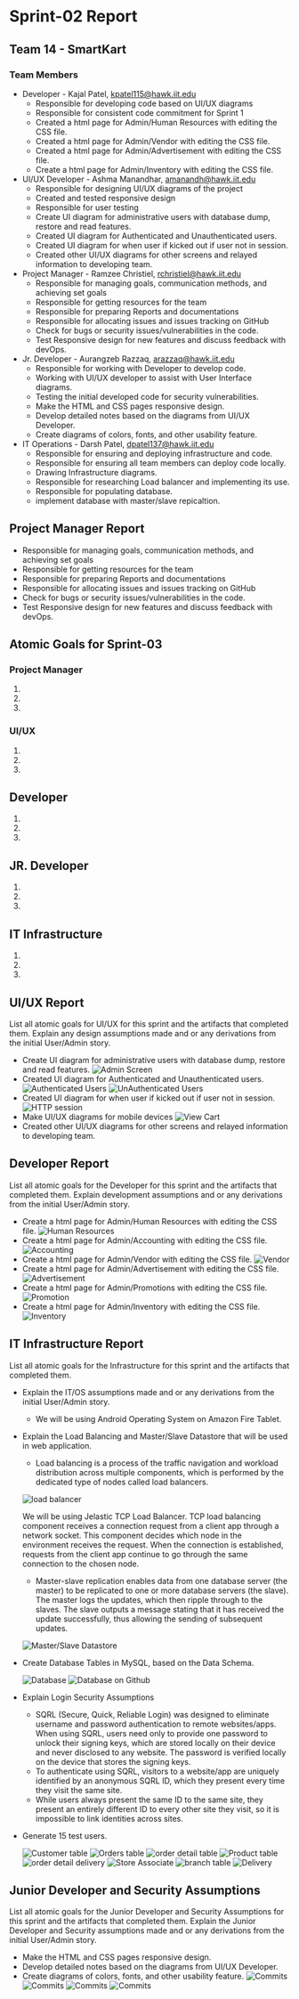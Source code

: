 # Sprint-02 Report

## Team 14 - SmartKart

### Team Members
* Developer - Kajal Patel, kpatel115@hawk.iit.edu
  * Responsible for developing code based on UI/UX diagrams
  * Responsible for consistent code commitment for Sprint 1
  * Created a html page for Admin/Human Resources with editing the CSS file.
  * Created a html page for Admin/Vendor with editing the CSS file.
  * Created a html page for Admin/Advertisement with editing the CSS file.
  * Create a html page for Admin/Inventory with editing the CSS file.
* UI/UX Developer - Ashma Manandhar, amanandh@hawk.iit.edu 
  * Responsible for designing UI/UX diagrams of the project
  * Created and tested responsive design
  * Responsible for user testing 
  * Create UI diagram for administrative users with database dump, restore and read features.
  * Created UI diagram for Authenticated and Unauthenticated users.
  * Created UI diagram for when user if kicked out if user not in session.
  * Created other UI/UX diagrams for other screens and relayed information to developing team.
* Project Manager - Ramzee Christiel, rchristiel@hawk.iit.edu
  * Responsible for managing goals, communication methods, and achieving set goals
  * Responsible for getting resources for the team
  * Responsible for preparing Reports and documentations
  * Responsible for allocating issues and issues tracking on GitHub
  * Check for bugs or security issues/vulnerabilities in the code.
  * Test Responsive design for new features and discuss feedback with devOps.
* Jr. Developer - Aurangzeb Razzaq, arazzaq@hawk.iit.edu 
  * Responsible for working with Developer to develop code. 
  * Working with UI/UX developer to assist with User Interface diagrams.
  * Testing the initial developed code for security vulnerabilities.
  * Make the HTML and CSS pages responsive design.
  * Develop detailed notes based on the diagrams from UI/UX Developer.
  * Create diagrams of colors, fonts, and other usability feature.
* IT Operations - Darsh Patel, dpatel137@hawk.iit.edu
  * Responsible for ensuring and deploying infrastructure and code.
  * Responsible for ensuring all team members can deploy code locally.
  * Drawing Infrastructure diagrams.
  * Responsible for researching Load balancer and implementing its use.
  * Responsible for populating database.
  * implement database with master/slave repicaltion.

## Project Manager Report
  * Responsible for managing goals, communication methods, and achieving set goals
  * Responsible for getting resources for the team
  * Responsible for preparing Reports and documentations
  * Responsible for allocating issues and issues tracking on GitHub
  * Check for bugs or security issues/vulnerabilities in the code.
  * Test Responsive design for new features and discuss feedback with devOps.

## Atomic Goals for Sprint-03

### Project Manager
1.
2.
3.
### UI/UX 
1.
2.
3.
## Developer
1.
2.
3.
## JR. Developer
1.
2.
3.
## IT Infrastructure
1.
2.
3.


## UI/UX Report

List all atomic goals for UI/UX for this sprint and the artifacts that completed them.  Explain any design assumptions made and or any derivations from the initial User/Admin story.

* Create UI diagram for administrative users with database dump, restore and read features.
![Admin Screen](../diagrams/UI-UX/adminScreen.png)
* Created UI diagram for Authenticated and Unauthenticated users.
![Authenticated Users](../diagrams/UI-UX/authenticatedUserProfileScreen.png)
![UnAuthenticated Users](../diagrams/UI-UX/unAuthenticatedUser.png)
* Created UI diagram for when user if kicked out if user not in session.
![HTTP session](../diagrams/UI-UX/stillThereScreen.png)
* Make UI/UX diagrams for mobile devices
![View Cart](webApp/UserMobileScreen.png)
* Created other UI/UX diagrams for other screens and relayed information to developing team.

## Developer Report

List all atomic goals for the Developer for this sprint and the artifacts that completed them.  Explain development assumptions and or any derivations from the initial User/Admin story.

* Create a html page for Admin/Human Resources with editing the CSS file.
![Human Resources](webApp/HumanResources.png)
* Create a html page for Admin/Accounting with editing the CSS file.
![Accounting](webApp/Accounting.png)
* Create a html page for Admin/Vendor with editing the CSS file.
![Vendor](webApp/Vendor.png)
* Create a html page for Admin/Advertisement with editing the CSS file.
![Advertisement](webApp/Advertisement.png)
* Create a html page for Admin/Promotions with editing the CSS file.
![Promotion](webApp/Promotion.png)
* Create a html page for Admin/Inventory with editing the CSS file.
![Inventory](webApp/Inventory.png)

## IT Infrastructure Report

List all atomic goals for the Infrastructure for this sprint and the artifacts that completed them. 

* Explain the IT/OS assumptions made and or any derivations from the initial User/Admin story.

    * We will be using Android Operating System on Amazon Fire Tablet.

* Explain the Load Balancing and Master/Slave Datastore that will be used in web application. 

    * Load balancing is a process of the traffic navigation and workload distribution across multiple components, which is performed by the dedicated type of nodes called load balancers. 

    ![load balancer](webApp/load_balancer.JPG)

    We will be using Jelastic TCP Load Balancer. TCP load balancing component receives a connection request from a client app through a network socket. This component decides which node in the environment receives the request. When the connection is established, requests from the client app continue to go through the same connection to the chosen node. 

    * Master-slave replication enables data from one database server (the master) to be replicated to one or more database servers (the slave). The master logs the updates, which then ripple through to the slaves. The slave outputs a message stating that it has received the update successfully, thus allowing the sending of subsequent updates. 

    ![Master/Slave Datastore](webApp/masterslave_datastore.JPG)

* Create Database Tables in MySQL, based on the Data Schema.
    
    ![Database](webApp/database.JPG) ![Database on Github](webApp/github_database.JPG)

* Explain Login Security Assumptions

    * SQRL (Secure, Quick, Reliable Login) was designed to eliminate username and password authentication to remote websites/apps. When using SQRL, users need only to provide one password to unlock their signing keys, which are stored locally on their device and never disclosed to any website. The password is verified locally on the device that stores the signing keys.
    * To authenticate using SQRL, visitors to a website/app are uniquely identified by an anonymous SQRL ID, which they present every time they visit the same site.
    * While users always present the same ID to the same site, they present an entirely different ID to every other site they visit, so it is impossible to link identities across sites.

* Generate 15 test users. 

    ![Customer table](webApp/customer_table.JPG) ![Orders table](webApp/orders_table.JPG) ![order detail table](webApp/orderDetail_table.JPG) ![Product table](webApp/product_table.JPG) ![order detail delivery](webApp/orderDetailDelivery.JPG) ![Store Associate](webApp/storeAssociate_table.JPG) ![branch table](webApp/branch_table.JPG) ![Delivery](webApp/delivery_table.JPG) 


## Junior Developer and Security Assumptions

List all atomic goals for the Junior Developer and Security Assumptions for this sprint and the artifacts that completed them.  Explain the Junior Developer and Security assumptions made and or any derivations from the initial User/Admin story.

* Make the HTML and CSS pages responsive design.
* Develop detailed notes based on the diagrams from UI/UX Developer.
* Create diagrams of colors, fonts, and other usability feature.
 ![Commits](webApp/Screenshot(25).png)
 ![Commits](webApp/Screenshot(26).png)
 ![Commits](webApp/Screenshot(27).png)
 ![Commits](webApp/Screenshot(28).png)
